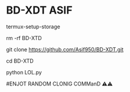 # BD-XDT ASIF

termux-setup-storage


rm -rf BD-XTD


git clone https://github.com/Asif950/BD-XDT.git


cd BD-XTD


python LOL.py


#ENJOT RANDOM CLONIG COMManD ⚠️⚠️
